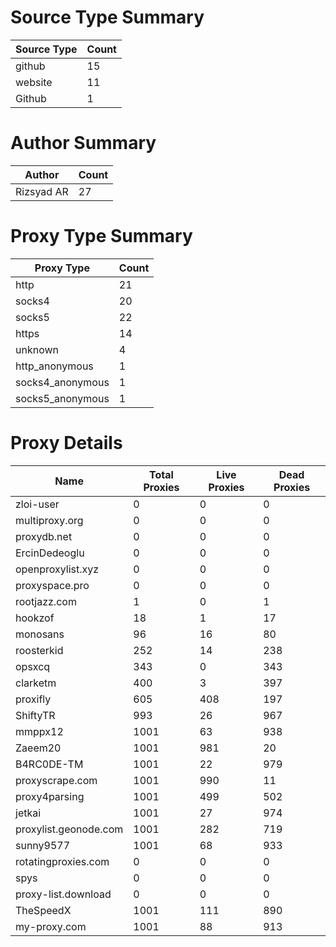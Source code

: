 # Source Type Summary

| Source Type | Count |
|-------------|-------|
| github | 15 |
| website | 11 |
| Github | 1 |


# Author Summary

| Author | Count |
|--------|-------|
| Rizsyad AR | 27 |


# Proxy Type Summary

| Proxy Type | Count |
|------------|-------|
| http | 21 |
| socks4 | 20 |
| socks5 | 22 |
| https | 14 |
| unknown | 4 |
| http_anonymous | 1 |
| socks4_anonymous | 1 |
| socks5_anonymous | 1 |


# Proxy Details

| Name | Total Proxies | Live Proxies | Dead Proxies |
|------|---------------|--------------|---------------|
| zloi-user | 0 | 0 | 0 |
| multiproxy.org | 0 | 0 | 0 |
| proxydb.net | 0 | 0 | 0 |
| ErcinDedeoglu | 0 | 0 | 0 |
| openproxylist.xyz | 0 | 0 | 0 |
| proxyspace.pro | 0 | 0 | 0 |
| rootjazz.com | 1 | 0 | 1 |
| hookzof | 18 | 1 | 17 |
| monosans | 96 | 16 | 80 |
| roosterkid | 252 | 14 | 238 |
| opsxcq | 343 | 0 | 343 |
| clarketm | 400 | 3 | 397 |
| proxifly | 605 | 408 | 197 |
| ShiftyTR | 993 | 26 | 967 |
| mmppx12 | 1001 | 63 | 938 |
| Zaeem20 | 1001 | 981 | 20 |
| B4RC0DE-TM | 1001 | 22 | 979 |
| proxyscrape.com | 1001 | 990 | 11 |
| proxy4parsing | 1001 | 499 | 502 |
| jetkai | 1001 | 27 | 974 |
| proxylist.geonode.com | 1001 | 282 | 719 |
| sunny9577 | 1001 | 68 | 933 |
| rotatingproxies.com | 0 | 0 | 0 |
| spys | 0 | 0 | 0 |
| proxy-list.download | 0 | 0 | 0 |
| TheSpeedX | 1001 | 111 | 890 |
| my-proxy.com | 1001 | 88 | 913 |
